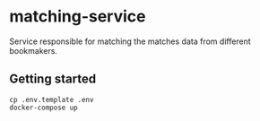# matching-service

Service responsible for matching the matches data from different bookmakers.

## Getting started

```
cp .env.template .env
docker-compose up
```
